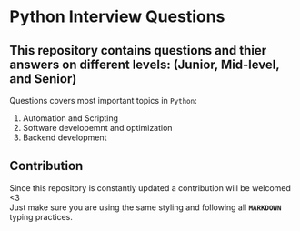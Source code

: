 # Python Interview Questions

## This repository contains questions and thier answers on different levels: (Junior, Mid-level, and Senior)

Questions covers most important topics in `Python`:

1. Automation and Scripting
2. Software developemnt and optimization
3. Backend development

## Contribution

Since this repository is constantly updated a contribution will be welcomed <3  
Just make sure you are using the same styling and following all **`MARKDOWN`** typing practices.
